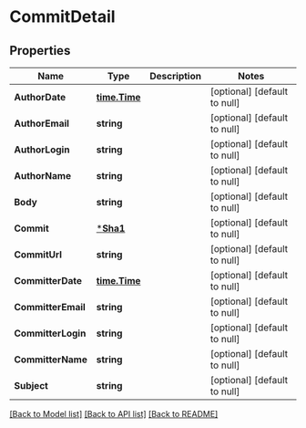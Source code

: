 # CommitDetail

## Properties
Name | Type | Description | Notes
------------ | ------------- | ------------- | -------------
**AuthorDate** | [**time.Time**](time.Time.md) |  | [optional] [default to null]
**AuthorEmail** | **string** |  | [optional] [default to null]
**AuthorLogin** | **string** |  | [optional] [default to null]
**AuthorName** | **string** |  | [optional] [default to null]
**Body** | **string** |  | [optional] [default to null]
**Commit** | [***Sha1**](Sha1.md) |  | [optional] [default to null]
**CommitUrl** | **string** |  | [optional] [default to null]
**CommitterDate** | [**time.Time**](time.Time.md) |  | [optional] [default to null]
**CommitterEmail** | **string** |  | [optional] [default to null]
**CommitterLogin** | **string** |  | [optional] [default to null]
**CommitterName** | **string** |  | [optional] [default to null]
**Subject** | **string** |  | [optional] [default to null]

[[Back to Model list]](../README.md#documentation-for-models) [[Back to API list]](../README.md#documentation-for-api-endpoints) [[Back to README]](../README.md)


